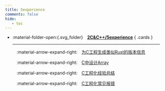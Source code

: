 ```yaml
---
title: 5experience
comments: false
hide:
   - toc
---
```


<div class="grid cards index-info" markdown>

-   :material-folder-open:{.svg_folder}&emsp;__[2C&C++/5experience](./index.md)__
{ .cards }

	---

	&emsp;:material-arrow-expand-right:&emsp;[为C工程生成类似Rust的版本信息](./C.md)

	&emsp;:material-arrow-expand-right:&emsp;[C中设计Array](./E.md)

	&emsp;:material-arrow-expand-right:&emsp;[C工程化经验总结](./F.md)

	&emsp;:material-arrow-expand-right:&emsp;[C工程化常见报错](./G.md)

</div>